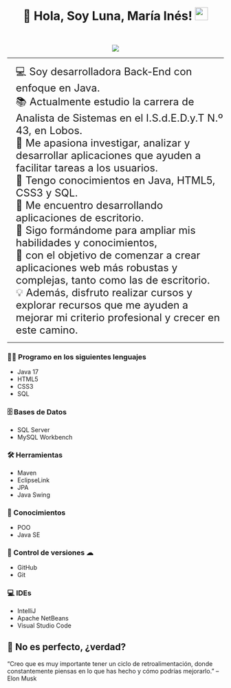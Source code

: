 <h1 align="center">
🌙 Hola, Soy Luna, María Inés! 
<img src="https://media.giphy.com/media/hvRJCLFzcasrR4ia7z/giphy.gif" width="30"></h1>
 <!--<img src="https://komarev.com/ghpvc/?username=I-am-vishalmaurya&label=Profile%20Views&color=0e75b6&style=flat" align='right' alt="vishalmaurya" />-->
 <!--<img src="https://gpvc.arturio.dev/I-am-vishalmaurya" alt="Profile views" align='right'/> <a href="https://github.com/I-am-vishalmaurya/I-am-vishalmaurya/"> </a> -->
<br/>

<!-- Typing SVG by DenverCoder1 - https://github.com/DenverCoder1/readme-typing-svg -->
<p align="center">
  <a href="https://github.com/DenverCoder1/readme-typing-svg"><img src="https://readme-typing-svg.herokuapp.com?lines=Estudiante+Analista+de+Sistemas;Desarrolladora+BackEnd;Freelancer;Creativa%20|%20Determinada%20;En%20constante%20crecimiento;de%20mis%20conocimientos&center=true&width=380&height=45"></a>
</p>
</p>
<!--https://github.com/I-am-vishalmaurya/I-am-vishalmaurya/blob/main/cropped_image.png-->
<!--<img align="left" src="https://github.com/I-am-vishalmaurya/I-am-vishalmaurya/blob/main/cropped_image.png" alt="Unfortunately I didn't find the author of the pic, feel to open a pull request if found" width="320" />-->

<hr>

<div style="font-size: 24px; margin-left: 20px;">
💻 Soy desarrolladora Back-End con enfoque en Java.<br>
📚 Actualmente estudio la carrera de Analista de Sistemas en el I.S.d.E.D.y.T N.º 43, en Lobos.<br>
📝 Me apasiona investigar, analizar y desarrollar aplicaciones que ayuden a facilitar tareas a los usuarios.<br>
🌟 Tengo conocimientos en Java, HTML5, CSS3 y SQL.<br>
🚩 Me encuentro desarrollando aplicaciones de escritorio.<br>
🧠 Sigo formándome para ampliar mis habilidades y conocimientos,<br>
🔎 con el objetivo de comenzar a crear aplicaciones web más robustas y complejas, tanto como las de escritorio.<br>
💡 Además, disfruto realizar cursos y explorar recursos que me ayuden a mejorar mi criterio profesional y crecer en este camino.
</div>

<!-- ```💻 Soy Desarrolladora BackEnd especializada en Java
📚 Soy estudiante en la carrera Analista de Sistemas, en el I.S.d.E.D.y.T Nº 43, Lobos
📝 Me agrada investigar, analizar y crear apps, con el fin de ayudar a los usuarios a facilitar ciertos labores
🌟 Conosco los siguientes lenguajes: Java, HTML5, CSS3, SQL
🚩 Actualmente, me dedico a realizar apps de escritorio.
🧠 Aun asi sigo estudiando para poder adquirir y ampliar mis conocimientos,
🔎 Con el objetivo de permitirme comenzar a crear apps web. Y tanto estas, como las de escritorio sean mucho mas complejas
💡 Tambien, me gusta consumir cursos y/o sitios, que me permitan lograr tener un mejor juicio y ser una mejor profesional ``` -->
<hr>

### 👨‍💻 Programo en los siguientes lenguajes
 <ul>
  <li>Java 17</li>
  <li>HTML5</li>
  <li>CSS3</li>
  <li>SQL<br></li>
</ul>

### 🗄️ Bases de Datos
 <ul>
  <li>SQL Server</li>
  <li>MySQL Workbench<br></li>
</ul>

### 🛠️ Herramientas
 <ul>
  <li>Maven</li>
  <li>EclipseLink</li>
  <li>JPA</li>
  <li>Java Swing<br></li>
</ul>

### 🧠 Conocimientos
 <ul>
  <li>POO</li>
  <li>Java SE<br></li>
</ul>

### 💾 Control de versiones ☁
 <ul>
  <li>GitHub</li>
  <li>Git<br></li>
</ul>

<!--### 💻 Software y Herramientas-->
### 💻 IDEs
 <ul>
  <li>IntelliJ</li>
  <li>Apache NetBeans</li>
  <li>Visual Studio Code<br></li>
</ul>



## 🤔 No es perfecto, ¿verdad?

“Creo que es muy importante tener un ciclo de retroalimentación, donde constantemente piensas en lo que has hecho y cómo podrías mejorarlo.”
– Elon Musk





